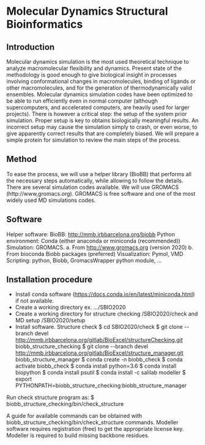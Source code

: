 # Molecular Dynamics Structural Bioinformatics

## Introduction

Molecular dynamics simulation is the most used theoretical technique to analyze macromolecular flexibility and dynamics. Present state of the methodology is good enough to give biological insight in processes involving conformational changes in macromolecules, binding of ligands or other macromolecules, and for the generation of thermodynamically valid ensembles.
Molecular dynamics simulation codes have been optimized to be able to run efficiently even in normal computer (although supercomputers, and accelerated computers, are heavily used for larger projects). There is however a critical step: the setup of the system prior simulation. Proper setup is key to obtains biologically meaningful results. An incorrect setup may cause the simulation simply to crash, or even worse, to give apparently correct results that are completely biased.
We will prepare a simple protein for simulation to review the main steps of the process.

## Method

To ease the process, we will use a helper library (BioBB) that performs all the necessary steps automatically, while allowing to follow the details. 
There are several simulation codes available. We will use GROMACS
(http://www,gromacs.org). GROMACS is free software and one of the most widely used MD
simulations codes. 

## Software

Helper software: BioBB: http://mmb.irbbarcelona.org/biobb
Python environment: Conda (either anaconda or miniconda (recommended))
Simulation: GROMACS.
a. From http://www.gromacs.org (version 2020)
b. From bioconda Biobb packages (preferred)
Visualization: Pymol, VMD
Scripting: python, Biobb, GromacsWrapper python module, …

## Installation procedure

- Install conda software (https://docs.conda.io/en/latest/miniconda.html) if not available.
- Create a working directory ex. …/SBIO2020
- Create a working directory for structure checking /SBIO2020/check and MD setup /SBIO2020/setup
- Install software. Structure check
$ cd SBIO2020/check
$ git clone --branch devel http://mmb.irbbarcelona.org/gitlab/BioExcel/structureChecking.git biobb_structure_checking
$ git clone --branch devel http://mmb.irbbarcelona.org/gitlab/BioExcel/structure_manager.git biobb_structure_manager
$ conda create -n biobb_check
$ conda activate biobb_check
$ conda install python=3.6
$ conda install biopython
$ conda install psutil
$ conda install -c salilab modeller
$ export PYTHONPATH=biobb_structure_checking:biobb_structure_manager
  
Run check structure program as: 
$ biobb_structure_checking/bin/check_structure
 
A guide for available commands can be obtained with biobb_structure_checking/bin/check_structure commands.
Modeller software requires registration (free) to get the appropriate license key. Modeller is required to build missing backbone residues.


